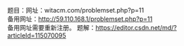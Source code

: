 题目：网址：witacm.com/problemset.php?p=11  
备用网址：http://59.110.168.1/problemset.php?p=11  
备用网址需要重新注册。
题解：https://editor.csdn.net/md/?articleId=115070095